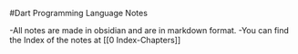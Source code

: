 #Dart Programming Language Notes

-All notes are made in obsidian and are in markdown format. -You can find the Index of the notes at [[0 Index-Chapters]]
